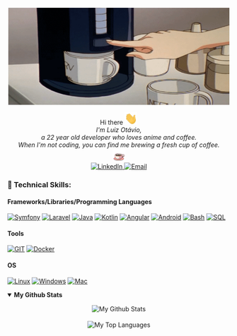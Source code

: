 <p align="center">
  <img width="500" height="220" src="./images/header.gif" />
</p>


<p align="center">
   Hi there <img src="./images/Hi.gif" width="29px">
  <br>
  <i>
        I'm Luiz Otávio,<br>
        a 22 year old developer who loves anime and coffee.<br>
        When I'm not coding, you can find me brewing a fresh cup of coffee.<br>
  </i><img src="./images/coffee.gif" width="29px"><br>
  <a href="https://www.linkedin.com/in/luiz-ot%C3%A1vio-da-silva-carvalho-406340191/">
          <img src="https://img.shields.io/badge/LinkedIn-black?style=flat-square&logo=linkedin" alt="LinkedIn">
  </a>
   <a href="mailto:l.otavio9099@gmail.com">
          <img src="https://img.shields.io/badge/Email-black?style=flat-square&logo=gmail" alt="Email">
  </a><br>
</p>

### 🔨 Technical Skills:

#### Frameworks/Libraries/Programming Languages
[![Symfony](https://img.shields.io/badge/symfony-black?style=for-the-badge&logo=symfony)](https://github.com/lotaviods)
[![Laravel](https://img.shields.io/badge/laravel-black?style=for-the-badge&logo=laravel)](https://github.com/lotaviods)
[![Java](https://img.shields.io/badge/java-black?style=for-the-badge&logo=openjdk)](https://github.com/lotaviods)
[![Kotlin](https://img.shields.io/badge/kotlin-black?style=for-the-badge&logo=kotlin)](https://github.com/lotaviods)
[![Angular](https://img.shields.io/badge/angular-black?style=for-the-badge&logo=angular)](https://github.com/lotaviods)
[![Android](https://img.shields.io/badge/android-black?style=for-the-badge&logo=android)](https://github.com/lotaviods)
[![Bash](https://img.shields.io/badge/bash-black?style=for-the-badge&logo=gnu-bash&logoColor=white)](https://github.com/lotaviods)
[![SQL](https://img.shields.io/badge/sql-black?style=for-the-badge&logo=mysql)](https://github.com/lotaviods)

#### Tools
[![GIT](https://img.shields.io/badge/git-black?style=for-the-badge&logo=git)](https://hub.docker.com/u/lotaviods)
[![Docker](https://img.shields.io/badge/docker-black?style=for-the-badge&logo=docker)](https://hub.docker.com/u/lotaviods)

#### OS
[![Linux](https://img.shields.io/badge/linux-black?style=for-the-badge&logo=Linux)](https://github.com/lotaviods)
[![Windows](https://img.shields.io/badge/Windows-black?style=for-the-badge&logo=Windows)](https://github.com/lotaviods)
[![Mac](https://img.shields.io/badge/MacOS-black?style=for-the-badge&logo=Apple)](https://github.com/lotaviods)

<details open>
  <summary><b>My Github Stats</b></summary>
  <p align="center">
    <img align="center" src="https://github-readme-stats.vercel.app/api?username=lotaviods&show_icons=true&count_private=true&include_all_commits=true&theme=radical&hide_border=true" alt="My Github Stats">
    <br><br>
    <img align="center" src="https://github-readme-stats.vercel.app/api/top-langs/?username=lotaviods&layout=compact&theme=radical&langs_count=6&hide_border=true" alt="My Top Languages">
  </p>
</details>
